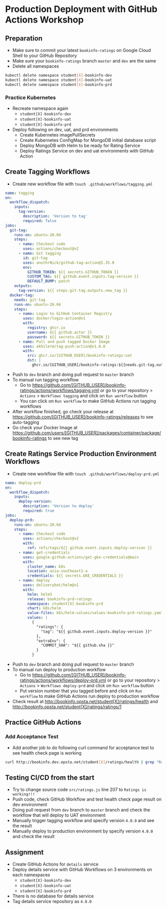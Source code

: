 # Production Deployment with GitHub Actions Workshop

## Preparation

* Make sure to commit your latest `bookinfo-ratings` on Google Cloud Shell to your GitHub Repository
* Make sure your `bookinfo-ratings` branch `master` and `dev` are the same
* Delete all namespaces

```bash
kubectl delete namespace student[X]-bookinfo-dev
kubectl delete namespace student[X]-bookinfo-uat
kubectl delete namespace student[X]-bookinfo-prd
```

### Practice Kubernetes

* Recreate namespace again
  * `student[X]-bookinfo-dev`
  * `student[X]-bookinfo-uat`
  * `student[X]-bookinfo-prd`
* Deploy following on dev, uat, and prd environments
  * Create Kubernetes imagePullSecrets
  * Create Kubernetes ConfigMap for MongoDB initial database script
  * Deploy MongoDB with Helm to be ready for Rating Service
  * Deploy Ratings Service on dev and uat environments with GitHub Action

## Create Tagging Workflows

* Create new workflow file with `touch .github/workflows/tagging.yml`

```yaml
name: tagging
on: 
  workflow_dispatch:
    inputs:
      tag-version:
        description: 'Version to tag'
        required: false
jobs:
  git-tag:
    runs-on: ubuntu-20.04
    steps:
      - name: Checkout code
        uses: actions/checkout@v2
      - name: Git tagging
        id: git-tag
        uses: anothrNick/github-tag-action@1.35.0
        env:
          GITHUB_TOKEN: ${{ secrets.GITHUB_TOKEN }}
          CUSTOM_TAG: ${{ github.event.inputs.tag-version }}
          DEFAULT_BUMP: patch
    outputs:
      tag-version: ${{ steps.git-tag.outputs.new_tag }}
  docker-tag:
    needs: git-tag
    runs-on: ubuntu-20.04
    steps:
      - name: Login to GitHub Container Registry
        uses: docker/login-action@v1
        with:
          registry: ghcr.io
          username: ${{ github.actor }}
          password: ${{ secrets.GITHUB_TOKEN }}
      - name: Pull and push tagged Docker Image
        uses: akhilerm/tag-push-action@v1.0.0
        with:
          src: ghcr.io/[GITHUB_USER]/bookinfo-ratings:uat
          dst: |
            ghcr.io/[GITHUB_USER]/bookinfo-ratings:${{needs.git-tag.outputs.tag-version}}
```

* Push to `dev` branch and doing pull request to `master` branch
* To manual run tagging workflow
  * Go to <https://github.com/[GITHUB_USER]/bookinfo-ratings/actions/workflows/tagging.yml> or go to your repository > `Actions` > `Workflows tagging` and click on `Run workflow` button
  * You can click on `Run workflow` to make GitHub Actions run tagging workflows
* After workflow finished, go check your release at <https://github.com/[GITHUB_USER]/bookinfo-ratings/releases> to see auto-tagging
* Go check your Docker Image at <https://github.com/users/[GITHUB_USER]/packages/container/package/bookinfo-ratings> to see new tag

## Create Ratings Service Production Environment Workflows

* Create new workflow file with `touch .github/workflows/deploy-prd.yml`

```yaml
name: deploy-prd
on:
  workflow_dispatch:
    inputs:
      deploy-version:
        description: 'Version to deploy'
        required: true
jobs:
  deploy-prd:
    runs-on: ubuntu-20.04
    steps:
      - name: Checkout code
        uses: actions/checkout@v2
        with:
          ref: refs/tags/${{ github.event.inputs.deploy-version }}
      - name: get-credentials
        uses: google-github-actions/get-gke-credentials@main
        with:
          cluster_name: k8s
          location: asia-southeast1-a
          credentials: ${{ secrets.GKE_CREDENTIALS }}
      - name: deploy
        uses: deliverybot/helm@v1
        with:
          helm: helm3
          release: bookinfo-prd-ratings
          namespace: student[X]-bookinfo-prd
          chart: k8s/helm
          value-files: k8s/helm-values/values-bookinfo-prd-ratings.yaml
          values: |
            {
              "ratings": {
                "tag": "${{ github.event.inputs.deploy-version }}"
              },
              "extraEnv": {
                "COMMIT_SHA": "${{ github.sha }}"
              }
            }
```

* Push to `dev` branch and doing pull request to `master` branch
* To manual run deploy to production workflow
  * Go to <https://github.com/[GITHUB_USER]/bookinfo-ratings/actions/workflows/deploy-prd.yml> or go to your repository > `Actions` > `Workflows deploy-prd` and click on `Run workflow` button
  * Put version number that you tagged before and click on `Run workflow` to make GitHub Actions run deploy to production workflow
* Check result at <http://bookinfo.opsta.net/student[X]/ratings/health> and <http://bookinfo.opsta.net/student[X]/ratings/ratings/1>

## Practice GitHub Actions

### Add Acceptance Test

* Add another job to do following curl command for acceptance test to see health check page is working

```bash
curl http://bookinfo.dev.opsta.net/student[X]/ratings/health | grep "Ratings is working"
```

## Testing CI/CD from the start

* Try to change source code `src/ratings.js` line 207 to `Ratings is working!!!`
* Push code, check GitHub Workflow and test health check page result on dev environment
* Doing pull request from `dev` branch to `master` branch and check the workflow that will deploy to UAT environment
* Manually trigger tagging workflow and specify version `4.0.0` and see the result
* Manually deploy to production environment by specify version `4.0.0` and check the result

## Assignment

* Create GitHub Actions for `details` service
* Deploy details service with GitHub Workflows on 3 environments on each namespaces
  * `student[X]-bookinfo-dev`
  * `student[X]-bookinfo-uat`
  * `student[X]-bookinfo-prd`
* There is no database for details service
* Tag details service repository as `4.0.0`
